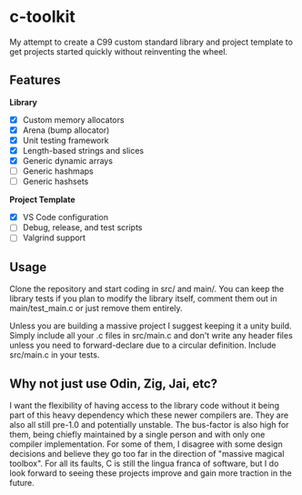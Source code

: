 # c-toolkit

My attempt to create a C99 custom standard library and project template to get projects
started quickly without reinventing the wheel.

## Features
**Library**
- [x] Custom memory allocators
- [x] Arena (bump allocator)
- [x] Unit testing framework
- [x] Length-based strings and slices
- [x] Generic dynamic arrays
- [ ] Generic hashmaps
- [ ] Generic hashsets

**Project Template**
- [x] VS Code configuration
- [ ] Debug, release, and test scripts
- [ ] Valgrind support

## Usage
Clone the repository and start coding in src/ and main/. You can keep the library tests
if you plan to modify the library itself, comment them out in main/test_main.c or 
just remove them entirely. 

Unless you are building a massive project I suggest keeping it a unity build. Simply
include all your .c files in src/main.c and don't write any header files unless you need
to forward-declare due to a circular definition. Include src/main.c in your tests.

## Why not just use Odin, Zig, Jai, etc?
I want the flexibility of having access to the library code without it being part of this
heavy dependency which these newer compilers are. They are also all still pre-1.0 and
potentially unstable. The bus-factor is also high for them, being chiefly maintained by
a single person and with only one compiler implementation. For some of them, I disagree
with some design decisions and believe they go too far in the direction of "massive
magical toolbox". For all its faults, C is still the lingua franca of software, but I do
look forward to seeing these projects improve and gain more traction in the future.
